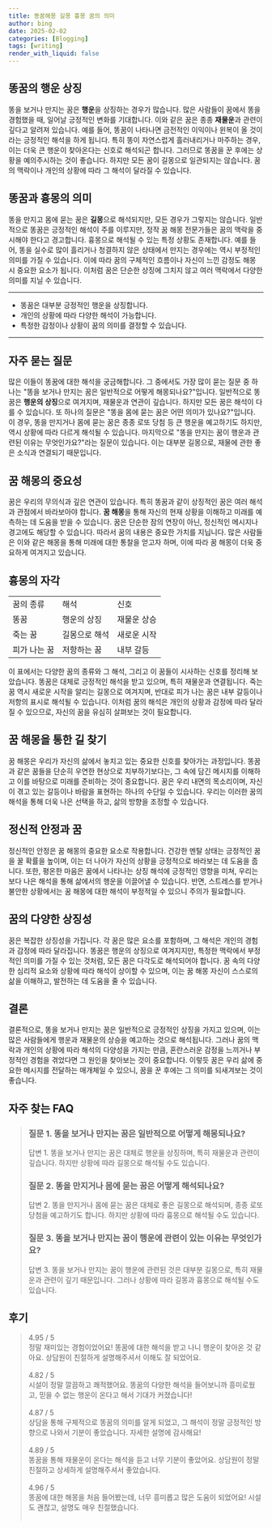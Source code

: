 ```yaml
---
title: 똥꿈해몽 길몽 흉몽 꿈의 의미
author: bing
date: 2025-02-02
categories: [Blogging]
tags: [writing]
render_with_liquid: false
---
```



<h2 id='똥꿈의행운상징'>똥꿈의 행운 상징</h2>

<p>똥을 보거나 만지는 꿈은 <b>행운</b>을 상징하는 경우가 많습니다. 많은 사람들이 꿈에서 똥을 경험했을 때, 일어날 긍정적인 변화를 기대합니다. 이와 같은 꿈은 종종 <b>재물운</b>과 관련이 깊다고 알려져 있습니다. 예를 들어, 똥꿈이 나타나면 금전적인 이익이나 윈복이 올 것이라는 긍정적인 해석을 하게 됩니다. 특히 똥이 자연스럽게 흘러내리거나 마주하는 경우, 이는 더욱 큰 행운이 찾아온다는 신호로 해석되곤 합니다. 그러므로 똥꿈을 꾼 후에는 상황을 예의주시하는 것이 좋습니다. 하지만 모든 꿈이 길몽으로 일관되지는 않습니다. 꿈의 맥락이나 개인의 상황에 따라 그 해석이 달라질 수 있습니다.</p>

<h2 id='똥꿈과흉몽의의미'>똥꿈과 흉몽의 의미</h2>

<p>똥을 만지고 몸에 묻는 꿈은 <b>길몽</b>으로 해석되지만, 모든 경우가 그렇지는 않습니다. 일반적으로 똥꿈은 긍정적인 해석이 주를 이루지만, 정작 꿈 해몽 전문가들은 꿈의 맥락을 중시해야 한다고 경고합니다. 흉몽으로 해석될 수 있는 특정 상황도 존재합니다. 예를 들어, 똥을 실수로 많이 흘리거나 청결하지 않은 상태에서 만지는 경우에는 역시 부정적인 의미를 가질 수 있습니다. 이에 따라 꿈의 구체적인 흐름이나 자신이 느낀 감정도 해몽 시 중요한 요소가 됩니다. 이처럼 꿈은 단순한 상징에 그치지 않고 여러 맥락에서 다양한 의미를 지닐 수 있습니다.</p>

<hr />

<ul>
    <li>똥꿈은 대부분 긍정적인 행운을 상징합니다.</li>
    <li>개인의 상황에 따라 다양한 해석이 가능합니다.</li>
    <li>특정한 감정이나 상황이 꿈의 의미를 결정할 수 있습니다.</li>
</ul>

<hr />

<h2 id='자주묻는질문'>자주 묻는 질문</h2>

<p>많은 이들이 똥꿈에 대한 해석을 궁금해합니다. 그 중에서도 가장 많이 묻는 질문 중 하나는 "똥을 보거나 만지는 꿈은 일반적으로 어떻게 해몽되나요?"입니다. 일반적으로 똥꿈은 <b>행운의 상징</b>으로 여겨지며, 재물운과 연관이 깊습니다. 하지만 모든 꿈은 해석이 다를 수 있습니다. 또 하나의 질문은 "똥을 몸에 묻는 꿈은 어떤 의미가 있나요?"입니다. 이 경우, 똥을 만지거나 몸에 묻는 꿈은 종종 로또 당첨 등 큰 행운을 예고하기도 하지만, 역시 상황에 따라 다르게 해석될 수 있습니다. 마지막으로 "똥을 만지는 꿈이 행운과 관련된 이유는 무엇인가요?"라는 질문이 있습니다. 이는 대부분 길몽으로, 재물에 관한 좋은 소식과 연결되기 때문입니다.</p>

<h2 id='꿈해몽의중요성'>꿈 해몽의 중요성</h2>

<p>꿈은 우리의 무의식과 깊은 연관이 있습니다. 특히 똥꿈과 같이 상징적인 꿈은 여러 해석과 관점에서 바라보아야 합니다. <b>꿈 해몽</b>을 통해 자신의 현재 상황을 이해하고 미래를 예측하는 데 도움을 받을 수 있습니다. 꿈은 단순한 잠의 연장이 아닌, 정신적인 메시지나 경고에도 해당할 수 있습니다. 따라서 꿈의 내용은 중요한 가치를 지닙니다. 많은 사람들은 이와 같은 해몽을 통해 미래에 대한 통찰을 얻고자 하며, 이에 따라 꿈 해몽이 더욱 중요하게 여겨지고 있습니다.</p>

<h2 id='흉몽의자각'>흉몽의 자각</h2>

<table>
    <tr>
        <td>꿈의 종류</td>
        <td>해석</td>
        <td>신호</td>
    </tr>
    <tr>
        <td>똥꿈</td>
        <td>행운의 상징</td>
        <td>재물운 상승</td>
    </tr>
    <tr>
        <td>죽는 꿈</td>
        <td>길몽으로 해석</td>
        <td>새로운 시작</td>
    </tr>
    <tr>
        <td>피가 나는 꿈</td>
        <td>저항하는 꿈</td>
        <td>내부 갈등</td>
    </tr>
</table>

<p>이 표에서는 다양한 꿈의 종류와 그 해석, 그리고 이 꿈들이 시사하는 신호를 정리해 보았습니다. 똥꿈은 대체로 긍정적인 해석을 받고 있으며, 특히 재물운과 연결됩니다. 죽는 꿈 역시 새로운 시작을 알리는 길몽으로 여겨지며, 반대로 피가 나는 꿈은 내부 갈등이나 저항의 표시로 해석될 수 있습니다. 이처럼 꿈의 해석은 개인의 상황과 감정에 따라 달라질 수 있으므로, 자신의 꿈을 유심히 살펴보는 것이 필요합니다.</p>

<h2 id='꿈해몽을통한길찾기'>꿈 해몽을 통한 길 찾기</h2>

<p>꿈 해몽은 우리가 자신의 삶에서 놓치고 있는 중요한 신호를 찾아가는 과정입니다. 똥꿈과 같은 꿈들을 단순히 우연한 현상으로 치부하기보다는, 그 속에 담긴 메시지를 이해하고 이를 바탕으로 미래를 준비하는 것이 중요합니다. 꿈은 우리 내면의 목소리이며, 자신이 겪고 있는 갈등이나 바람을 표현하는 하나의 수단일 수 있습니다. 우리는 이러한 꿈의 해석을 통해 더욱 나은 선택을 하고, 삶의 방향을 조정할 수 있습니다.</p>

<h2 id='정신적안정과꿈'>정신적 안정과 꿈</h2>

<p>정신적인 안정은 꿈 해몽의 중요한 요소로 작용합니다. 건강한 멘탈 상태는 긍정적인 꿈을 꿀 확률을 높이며, 이는 더 나아가 자신의 상황을 긍정적으로 바라보는 데 도움을 줍니다. 또한, 평온한 마음은 꿈에서 나타나는 상징 해석에 긍정적인 영향을 미쳐, 우리는 보다 나은 해석을 통해 삶에서의 행운을 이끌어낼 수 있습니다. 반면, 스트레스를 받거나 불안한 상황에서는 꿈 해몽에 대한 해석이 부정적일 수 있으니 주의가 필요합니다.</p>

<h2 id='꿈의다양한상징성'>꿈의 다양한 상징성</h2>

<p>꿈은 복잡한 상징성을 가집니다. 각 꿈은 많은 요소를 포함하며, 그 해석은 개인의 경험과 감정에 따라 달라집니다. 똥꿈은 행운의 상징으로 여겨지지만, 특정한 맥락에서 부정적인 의미를 가질 수 있는 것처럼, 모든 꿈은 다각도로 해석되어야 합니다. 꿈 속의 다양한 심리적 요소와 상황에 따라 해석이 상이할 수 있으며, 이는 꿈 해몽 자신이 스스로의 삶을 이해하고, 발전하는 데 도움을 줄 수 있습니다.</p>

<h2 id='결론'>결론</h2>

<p>결론적으로, 똥을 보거나 만지는 꿈은 일반적으로 긍정적인 상징을 가지고 있으며, 이는 많은 사람들에게 행운과 재물운의 상승을 예고하는 것으로 해석됩니다. 그러나 꿈의 맥락과 개인의 상황에 따라 해석의 다양성을 가지는 만큼, 혼란스러운 감정을 느끼거나 부정적인 경험을 겪었다면 그 원인을 찾아보는 것이 중요합니다. 이렇듯 꿈은 우리 삶에 중요한 메시지를 전달하는 매개체일 수 있으니, 꿈을 꾼 후에는 그 의미를 되새겨보는 것이 좋습니다.</p>


<h2 id='자주_찾는_FAQ'>자주 찾는 FAQ</h2>
<div itemscope="" itemtype="https://schema.org/FAQPage"> 
<blockquote> 
<div itemscope="" itemprop="mainEntity" itemtype="https://schema.org/Question"> 
<h3 itemprop="name">질문 1. 똥을 보거나 만지는 꿈은 일반적으로 어떻게 해몽되나요?</h3> 
<div itemscope="" itemprop="acceptedAnswer" itemtype="https://schema.org/Answer"> 
<span itemprop="text"> 
<p>답변 1. 똥을 보거나 만지는 꿈은 대체로 행운을 상징하며, 특히 재물운과 관련이 깊습니다. 하지만 상황에 따라 길몽으로 해석될 수도 있습니다.</p> 
</span> 
</div> 
</div> 
<div itemscope="" itemprop="mainEntity" itemtype="https://schema.org/Question"> 
<h3 itemprop="name">질문 2. 똥을 만지거나 몸에 묻는 꿈은 어떻게 해석되나요?</h3> 
<div itemscope="" itemprop="acceptedAnswer" itemtype="https://schema.org/Answer"> 
<span itemprop="text"> 
<p>답변 2. 똥을 만지거나 몸에 묻는 꿈은 대체로 좋은 길몽으로 해석되며, 종종 로또 당첨을 예고하기도 합니다. 하지만 상황에 따라 흉몽으로 해석될 수도 있습니다.</p> 
</span> 
</div> 
</div> 
<div itemscope="" itemprop="mainEntity" itemtype="https://schema.org/Question"> 
<h3 itemprop="name">질문 3. 똥을 보거나 만지는 꿈이 행운에 관련이 있는 이유는 무엇인가요?</h3> 
<div itemscope="" itemprop="acceptedAnswer" itemtype="https://schema.org/Answer"> 
<span itemprop="text"> 
<p>답변 3. 똥을 보거나 만지는 꿈이 행운에 관련된 것은 대부분 길몽으로, 특히 재물운과 관련이 깊기 때문입니다. 그러나 상황에 따라 길몽과 흉몽으로 해석될 수도 있습니다.</p> 
</span> 
</div> 
</div> 
</blockquote> 
</div>
<h2 id='후기'>후기</h2>
<div itemscope itemtype="https://schema.org/Product">
  <blockquote>
  <div itemprop="review" itemscope itemtype="https://schema.org/Review">
      <div itemprop="reviewRating" itemscope itemtype="https://schema.org/Rating"> <span itemprop="ratingValue">4.95</span> / <span itemprop="bestRating">5</span> </div>
      <span itemprop="reviewBody">정말 재미있는 경험이었어요! 똥꿈에 대한 해석을 받고 나니 행운이 찾아온 것 같아요. 상담원이 친절하게 설명해주셔서 이해도 잘 되었어요.</span>
  </div>
  <br>
  <div itemprop="review" itemscope itemtype="https://schema.org/Review">
      <div itemprop="reviewRating" itemscope itemtype="https://schema.org/Rating"> <span itemprop="ratingValue">4.82</span> / <span itemprop="bestRating">5</span> </div>
      <span itemprop="reviewBody">시설이 정말 깔끔하고 쾌적했어요. 똥꿈의 다양한 해석을 들어보니까 흥미로웠고, 믿을 수 없는 행운이 온다고 해서 기대가 커졌습니다!</span>
  </div>
  <br>
  <div itemprop="review" itemscope itemtype="https://schema.org/Review">
      <div itemprop="reviewRating" itemscope itemtype="https://schema.org/Rating"> <span itemprop="ratingValue">4.87</span> / <span itemprop="bestRating">5</span> </div>
      <span itemprop="reviewBody">상담을 통해 구체적으로 똥꿈의 의미를 알게 되었고, 그 해석이 정말 긍정적인 방향으로 나와서 기분이 좋았습니다. 자세한 설명에 감사해요!</span>
  </div>
  <br>
  <div itemprop="review" itemscope itemtype="https://schema.org/Review">
      <div itemprop="reviewRating" itemscope itemtype="https://schema.org/Rating"> <span itemprop="ratingValue">4.89</span> / <span itemprop="bestRating">5</span> </div>
      <span itemprop="reviewBody">똥꿈을 통해 재물운이 온다는 해석을 듣고 너무 기분이 좋았어요. 상담원이 정말 친절하고 상세하게 설명해주셔서 좋았습니다.</span>
  </div>
  <br>
  <div itemprop="review" itemscope itemtype="https://schema.org/Review">
      <div itemprop="reviewRating" itemscope itemtype="https://schema.org/Rating"> <span itemprop="ratingValue">4.96</span> / <span itemprop="bestRating">5</span> </div>
      <span itemprop="reviewBody">똥꿈에 대한 해몽을 처음 들어봤는데, 너무 흥미롭고 많은 도움이 되었어요! 시설도 괜찮고, 설명도 매우 친절했습니다.</span>
  </div>
  <br>
  </blockquote>
</div>
